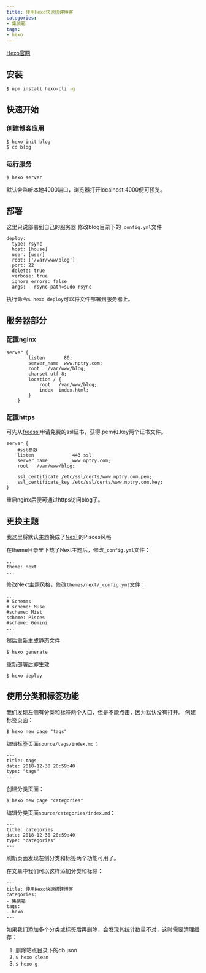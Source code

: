 ```yaml
---
title: 使用Hexo快速搭建博客
categories:
- 集装箱
tags:
- hexo
---
```

[Hexo官网](https://hexo.io/)

## 安装
``` bash
$ npm install hexo-cli -g
```

## 快速开始

### 创建博客应用

``` bash
$ hexo init blog
$ cd blog
```

### 运行服务

``` bash
$ hexo server
```
默认会监听本地4000端口，浏览器打开localhost:4000便可预览。

## 部署
这里只说部署到自己的服务器
修改blog目录下的`_config.yml`文件
```
deploy:
  type: rsync
  host: [house]
  user: [user]
  root: ['/var/www/blog']
  port: 22
  delete: true
  verbose: true
  ignore_errors: false
  args: --rsync-path=sudo rsync
```

执行命令`$ hexo deploy`可以将文件部署到服务器上。

## 服务器部分

### 配置nginx
```
server {
        listen       80;
        server_name  www.nptry.com;
        root   /var/www/blog;
        charset utf-8;
        location / {
            root   /var/www/blog;
            index  index.html;
        }
    }
```

### 配置https
可先从[freessl](https://freessl.cn/)申请免费的ssl证书，获得.pem和.key两个证书文件。
```
server {
    #ssl参数
    listen              443 ssl;
    server_name         www.nptry.com;
    root   /var/www/blog;

    ssl_certificate /etc/ssl/certs/www.nptry.com.pem;
    ssl_certificate_key /etc/ssl/certs/www.nptry.com.key;
}
```
重启nginx后便可通过https访问blog了。

## 更换主题
我这里将默认主题换成了[NexT](https://github.com/iissnan/hexo-theme-next)的Pisces风格

在theme目录里下载了Next主题后，修改`_config.yml`文件：
```
...
theme: next
...
```
修改Next主题风格，修改`themes/next/_config.yml`文件：
```
...
# Schemes
# scheme: Muse
#scheme: Mist
scheme: Pisces
#scheme: Gemini
...
```
然后重新生成静态文件
```
$ hexo generate
```
重新部署后即生效
```
$ hexo deploy
```

## 使用分类和标签功能
我们发现左侧有分类和标签两个入口，但是不能点击，因为默认没有打开。
创建标签页面：
```
$ hexo new page "tags"
```
编辑标签页面`source/tags/index.md`：
```
---
title: tags
date: 2018-12-30 20:59:40
type: "tags"
---
```

创建分类页面：
```
$ hexo new page "categories"
```
编辑分类页面`source/categories/index.md`：
```
---
title: categories
date: 2018-12-30 20:59:40
type: "categories"
---
```

刷新页面发现左侧分类和标签两个功能可用了。

在文章中我们可以这样添加分类和标签：
```
---
title: 使用Hexo快速搭建博客
categories:
- 集装箱
tags:
- hexo
---
```

如果我们添加多个分类或标签后再删除，会发现其统计数量不对，这时需要清理缓存：
1. 删除站点目录下的db.json
2. `$ hexo clean`
3. `$ hexo g`






